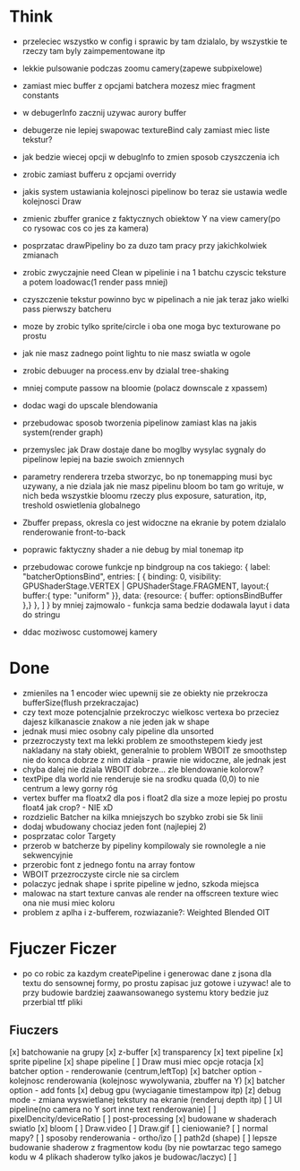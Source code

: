 # Think

- przeleciec wszystko w config i sprawic by tam dzialalo, by wszystkie te rzeczy tam byly zaimpementowane itp

- lekkie pulsowanie podczas zoomu camery(zapewe subpixelowe)

- zamiast miec buffer z opcjami batchera mozesz miec fragment constants

- w debugerInfo zacznij uzywac aurory buffer

- debugerze nie lepiej swapowac textureBind caly zamiast miec liste tekstur?

- jak bedzie wiecej opcji w debugInfo to zmien sposob czyszczenia ich

- zrobic zamiast bufferu z opcjami overridy

- jakis system ustawiania kolejnosci pipelinow bo teraz sie ustawia wedle kolejnosci Draw

- zmienic zbuffer granice z faktycznych obiektow Y na view camery(po co rysowac cos co jes za kamera)

- posprzatac drawPipeliny bo za duzo tam pracy przy jakichkolwiek zmianach

- zrobic zwyczajnie need Clean w pipelinie i na 1 batchu czyscic teksture a potem loadowac(1 render pass mniej)

- czyszczenie tekstur powinno byc w pipelinach a nie jak teraz jako wielki pass pierwszy batcheru

- moze by zrobic tylko sprite/circle i oba one moga byc texturowane po prostu

- jak nie masz zadnego point lightu to nie masz swiatla w ogole

- zrobic debuuger na process.env by dzialal tree-shaking

- mniej compute passow na bloomie (polacz downscale z xpassem)

- dodac wagi do upscale blendowania

- przebudowac sposob tworzenia pipelinow zamiast klas na jakis system(render graph)

- przemyslec jak Draw dostaje dane bo moglby wysylac sygnaly do pipelinow lepiej na bazie swoich zmiennych

- parametry renderera trzeba stworzyc, bo np tonemapping musi byc uzywany, a nie dziala jak nie masz pipelinu bloom bo tam go writuje, w nich beda wszystkie bloomu rzeczy plus exposure, saturation, itp, treshold oswietlenia globalnego

- Zbuffer prepass, okresla co jest widoczne na ekranie by potem dzialalo renderowanie front-to-back

- poprawic faktyczny shader a nie debug by mial tonemap itp

- przebudowac corowe funkcje np bindgroup na cos takiego: {
  label: "batcherOptionsBind",
  entries: [
  {
  binding: 0,
  visibility: GPUShaderStage.VERTEX | GPUShaderStage.FRAGMENT,
  layout:{ buffer:{ type: "uniform" }},
  data: {resource: { buffer: optionsBindBuffer },}
  },
  ]
  } by mniej zajmowalo - funkcja sama bedzie dodawala layut i data do stringu

- ddac moziwosc customowej kamery

# Done

- zmieniles na 1 encoder wiec upewnij sie ze obiekty nie przekrocza bufferSize(flush przekraczajac)
- czy text moze potencjalnie przekroczyc wielkosc vertexa bo przeciez dajesz kilkanascie znakow a nie jeden jak w shape
- jednak musi miec osobny caly pipeline dla unsorted
- przezroczysty text ma lekki problem ze smoothstepem kiedy jest nakladany na stały obiekt, generalnie to problem WBOIT ze smoothstep nie do konca dobrze z nim dziala - prawie nie widoczne, ale jednak jest
- chyba dalej nie dziala WBOIT dobrze... zle blendowanie kolorow?
- textPipe dla world nie renderuje sie na srodku quada (0,0) to nie centrum a lewy gorny róg
- vertex buffer ma floatx2 dla pos i float2 dla size a moze lepiej po prostu float4 jak crop? - NIE xD
- rozdzielic Batcher na kilka mniejszych bo szybko zrobi sie 5k linii
- dodaj wbudowany chociaz jeden font (najlepiej 2)
- posprzatac color Targety
- przerob w batcherze by pipeliny kompilowaly sie rownolegle a nie sekwencyjnie
- przerobic font z jednego fontu na array fontow
- WBOIT przezroczyste circle nie sa circlem
- polaczyc jednak shape i sprite pipeline w jedno, szkoda miejsca
- malowac na start texture canvas ale render na offscreen texture wiec ona nie musi miec koloru
- problem z aplha i z-bufferem, rozwiazanie?: Weighted Blended OIT

# Fjuczer Ficzer

- po co robic za kazdym createPipeline i generowac dane z jsona dla textu do sensownej formy, po prostu zapisac juz gotowe i uzywac! ale to przy budowie bardziej zaawansowanego systemu ktory bedzie juz przerbial ttf pliki

## Fiuczers

[x] batchowanie na grupy
[x] z-buffer
[x] transparency
[x] text pipeline
[x] sprite pipeline
[x] shape pipeline
[ ] Draw musi miec opcje rotacja
[x] batcher option - renderowanie (centrum,leftTop)
[x] batcher option - kolejnosc renderowania (kolejnosc wywolywania, zbuffer na Y)
[x] batcher option - add fonts
[x] debug gpu (wyciaganie timestampow itp)
[z] debug mode - zmiana wyswietlanej tekstury na ekranie (renderuj depth itp)
[ ] UI pipeline(no camera no Y sort inne text renderowanie)
[ ] pixelDencity/deviceRatio
[ ] post-processing
[x] budowane w shaderach swiatlo
[x] bloom
[ ] Draw.video
[ ] Draw.gif
[ ] cieniowanie?
[ ] normal mapy?
[ ] sposoby renderowania - ortho/izo
[ ] path2d (shape)
[ ] lepsze budowanie shaderow z fragmentow kodu (by nie powtarzac tego samego kodu w 4 plikach shaderow tylko jakos je budowac/laczyc)
[ ]
